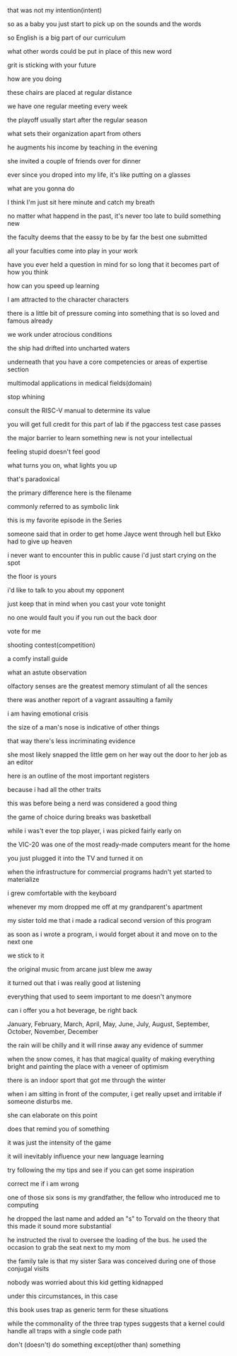that was not my intention(intent)

so as a baby you just start to pick up on the sounds and the words

so English is a big part of our curriculum

what other words could be put in place of this new word

grit is sticking with your future

how are you doing

these chairs are placed at regular distance

we have one regular meeting every week

the playoff usually start after the regular season

what sets their organization apart from others

he augments his income by teaching in the evening

she invited a couple of friends over for dinner

ever since you droped into my life, it's like putting on a glasses

what are you gonna do

I think I'm just sit here minute and catch my breath

no matter what happend in the past, it's never too late to build something new

the faculty deems that the eassy to be by far the best one submitted

all your faculties come into play in your work

have you ever held a question in mind for so long that it becomes part of how you think

how can you speed up learning

I am attracted to the character characters

there is a little bit of pressure coming into something that is so loved and famous already

we work under atrocious conditions

the ship had drifted into uncharted waters

underneath that you have a core competencies or areas of expertise section

multimodal applications in medical fields(domain)

stop whining

consult the RISC-V manual to determine its value

you will get full credit for this part of lab if the pgaccess test case passes

the major barrier to learn something new is not your intellectual

feeling stupid doesn't feel good

what turns you on, what lights you up

that's paradoxical

the primary difference here is the filename

commonly referred to as symbolic link

this is my favorite episode in the Series

someone said that in order to get home Jayce went through hell but Ekko had to give up heaven

i never want to encounter this in public cause i'd just start crying on the spot

the floor is yours

i'd like to talk to you about my opponent

just keep that in mind when you cast your vote tonight

no one would fault you if you run out the back door

vote for me

shooting contest(competition)

a comfy install guide

what an astute observation

olfactory senses are the greatest memory stimulant of all the sences

there was another report of a vagrant assaulting a family

i am having emotional crisis

the size of a man's nose is indicative of other things

that way there's less incriminating evidence

she most likely snapped the little gem on her way out the door to her job as an editor

here is an outline of the most important registers

because i had all the other traits

this was before being a nerd was considered a good thing

the game of choice during breaks was basketball

while i was't ever the top player, i was picked fairly early on

the VIC-20 was one of the most ready-made computers meant for the home

you just plugged it into the TV and turned it on

when the infrastructure for commercial programs hadn't yet started to materialize

i grew comfortable with the keyboard

whenever my mom dropped me off at my grandparent's apartment

my sister told me that i made a radical second version of this program

as soon as i wrote a program, i would forget about it and move on to the next one

we stick to it

the original music from arcane just blew me away

it turned out that i was really good at listening

everything that used to seem important to me doesn't anymore

can i offer you a hot beverage, be right back

January, February, March, April, May, June, July, August, September, October, November, December

the rain will be chilly and it will rinse away any evidence of summer

when the snow comes, it has that magical quality of making everything bright and painting the place with a veneer of optimism

there is an indoor sport that got me through the winter

when i am sitting in front of the computer, i get really upset and irritable if someone disturbs me.

she can elaborate on this point

does that remind you of something

it was just the intensity of the game

it will inevitably influence your new language learning

try following the my tips and see if you can get some inspiration

correct me if i am wrong

one of those six sons is my grandfather, the fellow who introduced me to computing

he dropped the last name and added an "s" to Torvald on the theory that this made it sound more substantial

he instructed the rival to oversee the loading of the bus. he used the occasion to grab the seat next to my mom

the family tale is that my sister Sara was conceived during one of those conjugal visits

nobody was worried about this kid getting kidnapped

under this circumstances, in this case

this book uses trap as generic term for these situations

while the commonality of the three trap types suggests that a kernel could handle all traps with a single code path

don't (doesn't) do something except(other than) something
